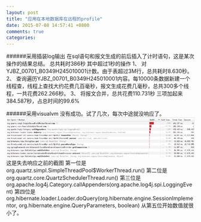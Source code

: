 ```yaml
---
layout: post
title: "应用在本地数据库在远程的profile"
date: 2015-07-08 14:57:41 +0800
comments: true
categories: 
---
```


######采用插装log输出
在sql语句和报文生成的前后插入了计时语句，这是某次操作的结果总结。
总共耗时386秒
其中超过1秒的操作
1、	对YJBZ_00701_B0349H245010001计数。由于表超过3M行，总共耗时8.630秒。
2、	查询遍历YJBZ_00701_B0349H245010001内容。每10000条数据新建一个线程查，线程上查找大约花费几百毫秒，报文生成花费几毫秒，总共300多个线程，一共花费262.266秒。
3、	将报文合并，总共花费110.731秒
三项加起来384.587秒，占总时间的99.6%

######采用visualvm
没有成功。试了几次，每次中途就没响应了。
![image](/images/20150619/1.png)
这是失去响应之前的截图
第一位是org.quartz.simpl.SimpleThreadPool$WorkerThread.run()
第二位是org.quartz.core.QuartzSchedulerThread.run()
第三位是org.apache.log4j.Category.callAppenders(org.apache.log4j.spi.LoggingEvent)
第四位是org.hibernate.loader.Loader.doQuery(org.hibernate.engine.SessionImplementor, org.hibernate.engine.QueryParameters, boolean)
从第五位开始数值就很小了。